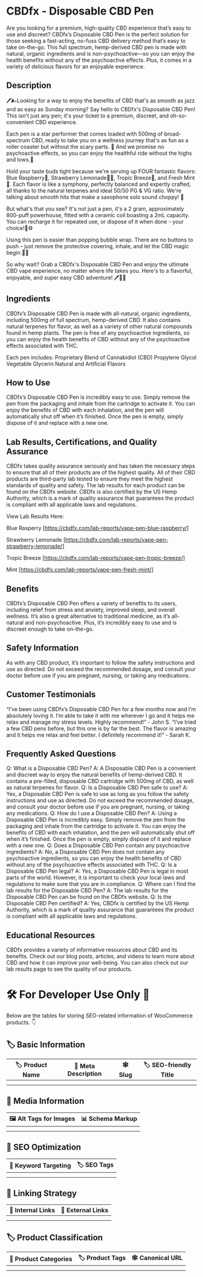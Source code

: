 # CBDfx - Disposable CBD Pen
Are you looking for a premium, high-quality CBD experience that’s easy to use and discreet? CBDfx’s Disposable CBD Pen is the perfect solution for those seeking a fast-acting, no-fuss CBD delivery method that’s easy to take on-the-go. This full spectrum, hemp-derived CBD pen is made with natural, organic ingredients and is non-psychoactive—so you can enjoy the health benefits without any of the psychoactive effects. Plus, it comes in a variety of delicious flavors for an enjoyable experience.
## Description
🖊️🌬️Looking for a way to enjoy the benefits of CBD that's as smooth as jazz and as easy as Sunday morning? Say hello to CBDfx's Disposable CBD Pen! This isn't just any pen; it's your ticket to a premium, discreet, and oh-so-convenient CBD experience.

Each pen is a star performer that comes loaded with 500mg of broad-spectrum CBD, ready to take you on a wellness journey that's as fun as a roller coaster but without the scary parts. 🎢 And we promise no psychoactive effects, so you can enjoy the healthful ride without the highs and lows.🚫

Hold your taste buds tight because we're serving up FOUR fantastic flavors: Blue Raspberry🔵, Strawberry Lemonade🍓🍋, Tropic Breeze🌴, and Fresh Mint🌿. Each flavor is like a symphony, perfectly balanced and expertly crafted, all thanks to the natural terpenes and ideal 50/50 PG & VG ratio. We're talking about smooth hits that make a saxophone solo sound choppy! 🎷

But what's that you see? It's not just a pen, it's a 2 gram, approximately 800-puff powerhouse, fitted with a ceramic coil boasting a 2mL capacity. You can recharge it for repeated use, or dispose of it when done - your choice!🔋♻️

Using this pen is easier than popping bubble wrap. There are no buttons to push – just remove the protective covering, inhale, and let the CBD magic begin.🎩✨

So why wait? Grab a CBDfx's Disposable CBD Pen and enjoy the ultimate CBD vape experience, no matter where life takes you. Here's to a flavorful, enjoyable, and super easy CBD adventure! 🖊️💨🌈
## Ingredients
CBDfx’s Disposable CBD Pen is made with all-natural, organic ingredients, including 500mg of full spectrum, hemp-derived CBD. It also contains natural terpenes for flavor, as well as a variety of other natural compounds found in hemp plants. The pen is free of any psychoactive ingredients, so you can enjoy the health benefits of CBD without any of the psychoactive effects associated with THC. 

Each pen includes:
    Proprietary Blend of Cannabidiol (CBD)
    Propylene Glycol
    Vegetable Glycerin
    Natural and Artificial Flavors

## How to Use
CBDfx’s Disposable CBD Pen is incredibly easy to use. Simply remove the pen from the packaging and inhale from the cartridge to activate it. You can enjoy the benefits of CBD with each inhalation, and the pen will automatically shut off when it’s finished. Once the pen is empty, simply dispose of it and replace with a new one.
## Lab Results, Certifications, and Quality Assurance
CBDfx takes quality assurance seriously and has taken the necessary steps to ensure that all of their products are of the highest quality. All of their CBD products are third-party lab tested to ensure they meet the highest standards of quality and safety. The lab results for each product can be found on the CBDfx website. CBDfx is also certified by the US Hemp Authority, which is a mark of quality assurance that guarantees the product is compliant with all applicable laws and regulations.

View Lab Results Here:

Blue Rasperry [https://cbdfx.com/lab-reports/vape-pen-blue-raspberry/]

Strawberry Lemonade [https://cbdfx.com/lab-reports/vape-pen-strawberry-lemonade/]

Tropic Breeze [https://cbdfx.com/lab-reports/vape-pen-tropic-breeze/]

Mint [https://cbdfx.com/lab-reports/vape-pen-fresh-mint/]

## Benefits
CBDfx’s Disposable CBD Pen offers a variety of benefits to its users, including relief from stress and anxiety, improved sleep, and overall wellness. It’s also a great alternative to traditional medicine, as it’s all-natural and non-psychoactive. Plus, it’s incredibly easy to use and is discreet enough to take on-the-go.
## Safety Information
As with any CBD product, it’s important to follow the safety instructions and use as directed. Do not exceed the recommended dosage, and consult your doctor before use if you are pregnant, nursing, or taking any medications.
## Customer Testimonials
“I’ve been using CBDfx’s Disposable CBD Pen for a few months now and I’m absolutely loving it. I’m able to take it with me wherever I go and it helps me relax and manage my stress levels. Highly recommend!” - John S.
“I’ve tried a few CBD pens before, but this one is by far the best. The flavor is amazing and it helps me relax and feel better. I definitely recommend it!” - Sarah K.
## Frequently Asked Questions
Q: What is a Disposable CBD Pen?
A: A Disposable CBD Pen is a convenient and discreet way to enjoy the natural benefits of hemp-derived CBD. It contains a pre-filled, disposable CBD cartridge with 500mg of CBD, as well as natural terpenes for flavor.
Q: Is a Disposable CBD Pen safe to use?
A: Yes, a Disposable CBD Pen is safe to use as long as you follow the safety instructions and use as directed. Do not exceed the recommended dosage, and consult your doctor before use if you are pregnant, nursing, or taking any medications.
Q: How do I use a Disposable CBD Pen?
A: Using a Disposable CBD Pen is incredibly easy. Simply remove the pen from the packaging and inhale from the cartridge to activate it. You can enjoy the benefits of CBD with each inhalation, and the pen will automatically shut off when it’s finished. Once the pen is empty, simply dispose of it and replace with a new one.
Q: Does a Disposable CBD Pen contain any psychoactive ingredients?
A: No, a Disposable CBD Pen does not contain any psychoactive ingredients, so you can enjoy the health benefits of CBD without any of the psychoactive effects associated with THC.
Q: Is a Disposable CBD Pen legal?
A: Yes, a Disposable CBD Pen is legal in most parts of the world. However, it is important to check your local laws and regulations to make sure that you are in compliance.
Q: Where can I find the lab results for the Disposable CBD Pen?
A: The lab results for the Disposable CBD Pen can be found on the CBDfx website.
Q: Is the Disposable CBD Pen certified?
A: Yes, CBDfx is certified by the US Hemp Authority, which is a mark of quality assurance that guarantees the product is compliant with all applicable laws and regulations.
## Educational Resources
CBDfx provides a variety of informative resources about CBD and its benefits. Check out our blog posts, articles, and videos to learn more about CBD and how it can improve your well-being. You can also check out our lab results page to see the quality of our products.
# 🛠️ For Developer Use Only 🔐

Below are the tables for storing SEO-related information of WooCommerce products. 👇

## 🏷️ Basic Information 

| 🏷️ Product Name | 📝 Meta Description | 🕸️ Slug | 🏷️ SEO-friendly Title |
| -------------- | ------------------ | ------ | ---------------------- |
|                |                    |        |                        |
|                |                    |        |                        |

## 📸 Media Information

| 🖼️ Alt Tags for Images | 📊 Schema Markup |
| --------------------- | --------------- |
|                       |                 |
|                       |                 |

## 🔎 SEO Optimization

| 🎯 Keyword Targeting | 🏷️ SEO Tags |
| ------------------- | ---------- |
|                     |            |
|                     |            |

## 🔗 Linking Strategy 

| 🔗 Internal Links | 🔗 External Links |
| ---------------- | ---------------- |
|                  |                  |
|                  |                  |

## 🏷️ Product Classification 

| 📂 Product Categories | 🏷️ Product Tags | 🕸️ Canonical URL |
| ------------------ | ------------ | ------------- |
|                    |              |               |
|                    |              |               |
